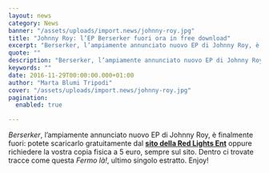 ```yaml
---
layout: news
category: News
banner: "/assets/uploads/import.news/johnny-roy.jpg"
title: "Johnny Roy: l’EP Berserker fuori ora in free download"
excerpt: "Berserker, l’ampiamente annunciato nuovo EP di Johnny Roy, è finalmente fuori: potete scaricarlo gratuitamente dal sito della Red Lights Ent oppure richiedere la vostra copia fisica a 5 euro, sempre sul sito. Dentro ci trovate tracce come questa Fermo là!, ultimo singolo estratto. Enjoy!"
quote: ""
description: "Berserker, l’ampiamente annunciato nuovo EP di Johnny Roy, è finalmente fuori: potete scaricarlo gratuitamente dal sito della Red Lights Ent oppure richiedere la vostra copia fisica a 5 euro, sempre sul sito. Dentro ci trovate tracce come questa Fermo là!, ultimo singolo estratto. Enjoy!"
keywords: ""
date: 2016-11-29T00:00:00.000+01:00
author: "Marta Blumi Tripodi"
cover: "/assets/uploads/import.news/johnny-roy.jpg"
pagination:
  enabled: true

---
```


_Berserker_, l’ampiamente annunciato nuovo EP di Johnny Roy, è finalmente fuori: potete scaricarlo gratuitamente dal **[sito della Red Lights Ent](http://www.redlightsent.com/)** oppure richiedere la vostra copia fisica a 5 euro, sempre sul sito. Dentro ci trovate tracce come questa _Fermo là!_, ultimo singolo estratto. Enjoy!